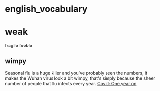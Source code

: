 # english_vocabulary

# weak
fragile
feeble 
## wimpy
Seasonal flu is a huge killer and you've probably seen the numbers, it makes the Wuhan virus look a bit wimpy, that's simply because the sheer number of people that flu infects every year.
[Covid: One year on](https://www.bbc.co.uk/learningenglish/english/features/6-minute-english/ep-210225)
